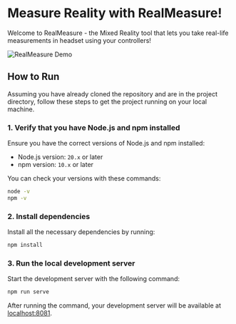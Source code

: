 # Measure Reality with RealMeasure!

Welcome to RealMeasure - the Mixed Reality tool that lets you take real-life measurements in headset using your controllers!

![RealMeasure Demo](./realmeasure.gif)

## How to Run

Assuming you have already cloned the repository and are in the project directory, follow these steps to get the project running on your local machine.

### 1. Verify that you have Node.js and npm installed

Ensure you have the correct versions of Node.js and npm installed:

- Node.js version: `20.x` or later
- npm version: `10.x` or later

You can check your versions with these commands:

```bash
node -v
npm -v
```

### 2. Install dependencies

Install all the necessary dependencies by running:

```bash
npm install
```

### 3. Run the local development server

Start the development server with the following command:

```bash
npm run serve
```

After running the command, your development server will be available at [localhost:8081](http://localhost:8081).
